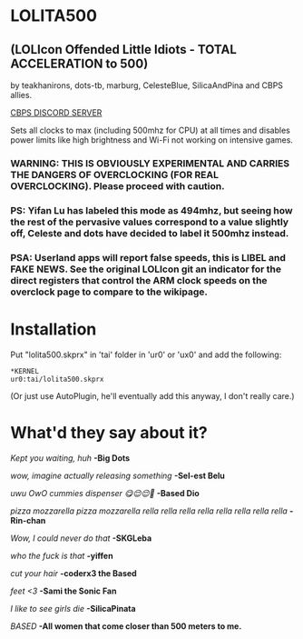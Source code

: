 # LOLITA500
## (LOLIcon Offended Little Idiots - TOTAL ACCELERATION to 500)

by teakhanirons, dots-tb, marburg, CelesteBlue, SilicaAndPina and CBPS allies.

[CBPS DISCORD SERVER](https://discord.gg/2nDCbxJ)

Sets all clocks to max (including 500mhz for CPU) at all times and disables power limits like high brightness and Wi-Fi not working on intensive games.

### WARNING: THIS IS OBVIOUSLY EXPERIMENTAL AND CARRIES THE DANGERS OF OVERCLOCKING (FOR REAL OVERCLOCKING). Please proceed with caution.

### PS: Yifan Lu has labeled this mode as 494mhz, but seeing how the rest of the pervasive values correspond to a value slightly off, Celeste and dots have decided to label it 500mhz instead.

### PSA: Userland apps will report false speeds, this is LIBEL and FAKE NEWS. See the original LOLIcon git an indicator for the direct registers that control the ARM clock speeds on the overclock page to compare to the wikipage.

# Installation

Put "lolita500.skprx" in 'tai' folder in 'ur0' or 'ux0' and add the following:

```text
*KERNEL
ur0:tai/lolita500.skprx
```

(Or just use AutoPlugin, he'll eventually add this anyway, I don't really care.)

# What'd they say about it?

*Kept you waiting, huh* **-Big Dots**

*wow, imagine actually releasing something* **-Sel-est Belu**

*uwu OwO cummies dispenser :yum::relieved::relieved::raised_hands:* **-Based Dio**

*pizza mozzarella pizza mozzarella rella rella rella rella rella rella rella rella* **-Rin-chan**

*Wow, I could never do that* **-SKGLeba**

*who the fuck is that* **-yiffen**

*cut your hair* **-coderx3 the Based**

*feet <3* **-Sami the Sonic Fan**

*I like to see girls die* **-SilicaPinata**

*BASED* **-All women that come closer than 500 meters to me.**
